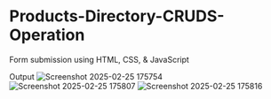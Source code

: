 # Products-Directory-CRUDS-Operation
Form submission using HTML, CSS, & JavaScript

Output
![Screenshot 2025-02-25 175754](https://github.com/user-attachments/assets/e9b839ba-f5ef-4e60-a256-c7567597f7af)
![Screenshot 2025-02-25 175807](https://github.com/user-attachments/assets/bf0576df-778d-44c9-a10b-2962b7330bb9)
![Screenshot 2025-02-25 175816](https://github.com/user-attachments/assets/da390cde-5486-40f3-9b2f-a7523af8e205)

